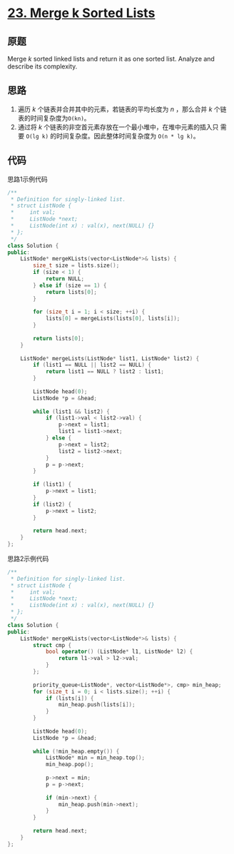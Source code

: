 [23. Merge k Sorted Lists](https://leetcode.com/problems/merge-k-sorted-lists/)
==========================

原题
----

Merge *k* sorted linked lists and return it as one sorted
list. Analyze and describe its complexity.

思路
----

1. 遍历 *k* 个链表并合并其中的元素，若链表的平均长度为 *n* ，那么合并
   *k* 个链表的时间复杂度为`O(kn)`。
2. 通过将 *k* 个链表的非空首元素存放在一个最小堆中，在堆中元素的插入只
   需要 `O(lg k)` 的时间复杂度。因此整体时间复杂度为 `O(n * lg k)`。
   
代码
----

思路1示例代码

```c++
/**
 * Definition for singly-linked list.
 * struct ListNode {
 *     int val;
 *     ListNode *next;
 *     ListNode(int x) : val(x), next(NULL) {}
 * };
 */
class Solution {
public:
	ListNode* mergeKLists(vector<ListNode*>& lists) {
		size_t size = lists.size();
		if (size < 1) {
			return NULL;
		} else if (size == 1) {
			return lists[0];
		}
		
		for (size_t i = 1; i < size; ++i) {
			lists[0] = mergeLists(lists[0], lists[i]);
		}
		
		return lists[0];
	}
	
	ListNode* mergeLists(ListNode* list1, ListNode* list2) {
		if (list1 == NULL || list2 == NULL) {
			return list1 == NULL ? list2 : list1;
		}
		
		ListNode head(0);
		ListNode *p = &head;
		
		while (list1 && list2) {
			if (list1->val < list2->val) {
				p->next = list1;
				list1 = list1->next;
			} else {
				p->next = list2;
				list2 = list2->next;
			}
			p = p->next;
		}
		
		if (list1) {
			p->next = list1;
		}
		if (list2) {
			p->next = list2;
		}
		
		return head.next;
	}
};
```

思路2示例代码

```c++
/**
 * Definition for singly-linked list.
 * struct ListNode {
 *     int val;
 *     ListNode *next;
 *     ListNode(int x) : val(x), next(NULL) {}
 * };
 */
class Solution {
public:
	ListNode* mergeKLists(vector<ListNode*>& lists) {
		struct cmp {
			bool operator() (ListNode* l1, ListNode* l2) {
				return l1->val > l2->val;
			}
		};
		
		priority_queue<ListNode*, vector<ListNode*>, cmp> min_heap;
		for (size_t i = 0; i < lists.size(); ++i) {
			if (lists[i]) {
				min_heap.push(lists[i]);
			}
		}
		
		ListNode head(0);
		ListNode *p = &head;
		
		while (!min_heap.empty()) {
			ListNode* min = min_heap.top();
			min_heap.pop();
			
			p->next = min;
			p = p->next;
			
			if (min->next) {
				min_heap.push(min->next);
			}
		}
		
		return head.next;
	}
};
 ```
